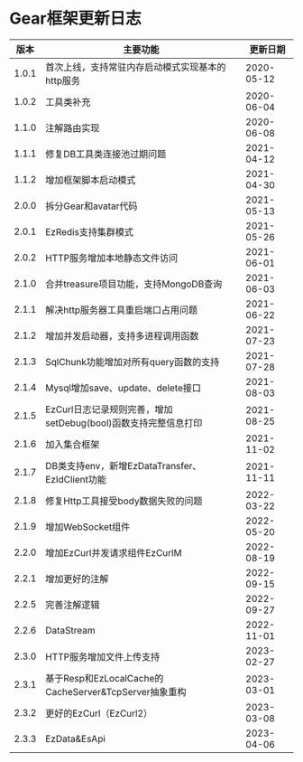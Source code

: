 # Gear框架更新日志

| 版本    | 主要功能                                          | 更新日期       |
|-------|-----------------------------------------------|------------|
| 1.0.1 | 首次上线，支持常驻内存启动模式实现基本的http服务                    | 2020-05-12 |
| 1.0.2 | 工具类补充                                         | 2020-06-04 |
| 1.1.0 | 注解路由实现                                        | 2020-06-08 |
| 1.1.1 | 修复DB工具类连接池过期问题                                | 2021-04-12 |
| 1.1.2 | 增加框架脚本启动模式                                    | 2021-04-30 |
| 2.0.0 | 拆分Gear和avatar代码                               | 2021-05-13 |
| 2.0.1 | EzRedis支持集群模式                                 | 2021-05-26 |
| 2.0.2 | HTTP服务增加本地静态文件访问                              | 2021-06-01 |
| 2.1.0 | 合并treasure项目功能，支持MongoDB查询                    | 2021-06-03 |
| 2.1.1 | 解决http服务器工具重启端口占用问题                           | 2021-06-22 |
| 2.1.2 | 增加并发启动器，支持多进程调用函数                             | 2021-07-23 |
| 2.1.3 | SqlChunk功能增加对所有query函数的支持                     | 2021-07-28 |
| 2.1.4 | Mysql增加save、update、delete接口                   | 2021-08-03 |
| 2.1.5 | EzCurl日志记录规则完善，增加setDebug(bool)函数支持完整信息打印     | 2021-08-25 |
| 2.1.6 | 加入集合框架                                        | 2021-11-02 |
| 2.1.7 | DB类支持env，新增EzDataTransfer、EzIdClient功能        | 2021-11-11 |
| 2.1.8 | 修复Http工具接受body数据失败的问题                         | 2022-03-22 |
| 2.1.9 | 增加WebSocket组件                                 | 2022-05-20 |
| 2.2.0 | 增加EzCurl并发请求组件EzCurlM                         | 2022-08-19 |
| 2.2.1 | 增加更好的注解                                       | 2022-09-15 |
| 2.2.5 | 完善注解逻辑                                        | 2022-09-27 |
| 2.2.6 | DataStream                                    | 2022-11-01 |
| 2.3.0 | HTTP服务增加文件上传支持                                | 2023-02-27 |
| 2.3.1 | 基于Resp和EzLocalCache的CacheServer&TcpServer抽象重构 | 2023-03-01 |
| 2.3.2 | 更好的EzCurl（EzCurl2）                            | 2023-03-08 |
| 2.3.3 | EzData&EsApi                                  | 2023-04-06 |

